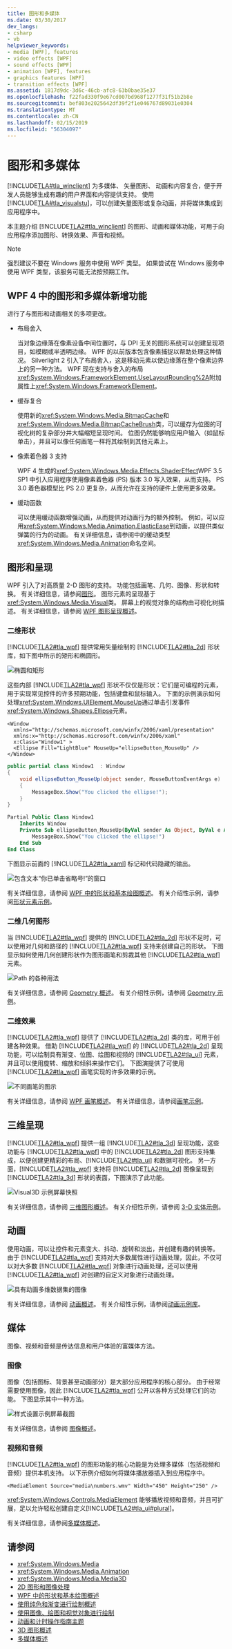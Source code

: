 ```yaml
---
title: 图形和多媒体
ms.date: 03/30/2017
dev_langs:
- csharp
- vb
helpviewer_keywords:
- media [WPF], features
- video effects [WPF]
- sound effects [WPF]
- animation [WPF], features
- graphics features [WPF]
- transition effects [WPF]
ms.assetid: 1817d9dc-3d6c-46cb-afc8-63b0bae35e37
ms.openlocfilehash: f22fad330f9e67cd007bd968f1277f31f51b2b8e
ms.sourcegitcommit: bef803e2025642df39f2f1e046767d89031e0304
ms.translationtype: MT
ms.contentlocale: zh-CN
ms.lasthandoff: 02/15/2019
ms.locfileid: "56304097"
---
```

# <a name="graphics-and-multimedia"></a>图形和多媒体
<a name="introduction"></a>
[!INCLUDE[TLA#tla_winclient](../../../../includes/tlasharptla-winclient-md.md)] 为多媒体、 矢量图形、 动画和内容复合，便于开发人员能够生成有趣的用户界面和内容提供支持。 使用 [!INCLUDE[TLA#tla_visualstu](../../../../includes/tlasharptla-visualstu-md.md)]，可以创建矢量图形或复杂动画，并将媒体集成到应用程序中。  
  
 本主题介绍 [!INCLUDE[TLA2#tla_winclient](../../../../includes/tla2sharptla-winclient-md.md)] 的图形、动画和媒体功能，可用于向应用程序添加图形、转换效果、声音和视频。  
  
> [!NOTE]
>  强烈建议不要在 Windows 服务中使用 WPF 类型。 如果尝试在 Windows 服务中使用 WPF 类型，该服务可能无法按预期工作。   
  
<a name="whats_new_with_graphics_and_multimedia_in_wpf_4"></a>   
## <a name="whats-new-with-graphics-and-multimedia-in-wpf-4"></a>WPF 4 中的图形和多媒体新增功能  
 进行了与图形和动画相关的多项更改。  
  
-   布局舍入  
  
     当对象边缘落在像素设备中间位置时，与 DPI 无关的图形系统可以创建呈现项目，如模糊或半透明边缘。 WPF 的以前版本包含像素捕捉以帮助处理这种情况。 Silverlight 2 引入了布局舍入，这是移动元素以使边缘落在整个像素边界上的另一种方法。 WPF 现在支持与舍入的布局<xref:System.Windows.FrameworkElement.UseLayoutRounding%2A>附加属性上<xref:System.Windows.FrameworkElement>。  
  
-   缓存复合  
  
     使用新的<xref:System.Windows.Media.BitmapCache>和<xref:System.Windows.Media.BitmapCacheBrush>类，可以缓存为位图的可视化树的复杂部分并大幅缩短呈现时间。 位图仍然能够响应用户输入（如鼠标单击），并且可以像任何画笔一样将其绘制到其他元素上。  
  
-   像素着色器 3 支持  
  
     WPF 4 生成的<xref:System.Windows.Media.Effects.ShaderEffect>WPF 3.5 SP1 中引入应用程序使用像素着色器 (PS) 版本 3.0 写入效果，从而支持。 PS 3.0 着色器模型比 PS 2.0 更复杂，从而允许在支持的硬件上使用更多效果。  
  
-   缓动函数  
  
     可以使用缓动函数增强动画，从而提供对动画行为的额外控制。 例如，可以应用<xref:System.Windows.Media.Animation.ElasticEase>到动画，以提供类似弹簧的行为的动画。 有关详细信息，请参阅中的缓动类型<xref:System.Windows.Media.Animation>命名空间。  
  
<a name="graphics_and_rendering"></a>   
## <a name="graphics-and-rendering"></a>图形和呈现  
 WPF 引入了对高质量 2-D 图形的支持。 功能包括画笔、几何、图像、形状和转换。 有关详细信息，请参阅[图形](../../../../docs/framework/wpf/graphics-multimedia/graphics.md)。 图形元素的呈现基于<xref:System.Windows.Media.Visual>类。 屏幕上的视觉对象的结构由可视化树描述。 有关详细信息，请参阅 [WPF 图形呈现概述](../../../../docs/framework/wpf/graphics-multimedia/wpf-graphics-rendering-overview.md)。  
  
### <a name="2-d-shapes"></a>二维形状  
 [!INCLUDE[TLA2#tla_wpf](../../../../includes/tla2sharptla-wpf-md.md)] 提供常用矢量绘制的 [!INCLUDE[TLA2#tla_2d](../../../../includes/tla2sharptla-2d-md.md)] 形状库，如下图中所示的矩形和椭圆形。  
  
 ![椭圆和矩形](../../../../docs/framework/wpf/graphics-multimedia/media/wpfintrofigure4.PNG "WPFIntroFigure4")  
  
 这些内部 [!INCLUDE[TLA2#tla_wpf](../../../../includes/tla2sharptla-wpf-md.md)] 形状不仅仅是形状：它们是可编程的元素，用于实现常见控件的许多预期功能，包括键盘和鼠标输入。 下面的示例演示如何处理<xref:System.Windows.UIElement.MouseUp>通过单击引发事件<xref:System.Windows.Shapes.Ellipse>元素。  
  
```xaml  
<Window  
  xmlns="http://schemas.microsoft.com/winfx/2006/xaml/presentation"  
  xmlns:x="http://schemas.microsoft.com/winfx/2006/xaml"  
  x:Class="Window1" >  
  <Ellipse Fill="LightBlue" MouseUp="ellipseButton_MouseUp" />  
</Window>  
```  
  
```csharp  
public partial class Window1  : Window  
{  
    void ellipseButton_MouseUp(object sender, MouseButtonEventArgs e)  
    {  
        MessageBox.Show("You clicked the ellipse!");  
    }  
}  
```  
  
```vb  
Partial Public Class Window1  
    Inherits Window  
    Private Sub ellipseButton_MouseUp(ByVal sender As Object, ByVal e As MouseButtonEventArgs)  
        MessageBox.Show("You clicked the ellipse!")  
    End Sub  
End Class  
```  
  
 下图显示前面的 [!INCLUDE[TLA2#tla_xaml](../../../../includes/tla2sharptla-xaml-md.md)] 标记和代码隐藏的输出。  
  
 ![包含文本“你已单击省略号!”的窗口](../../../../docs/framework/wpf/graphics-multimedia/media/wpfintrofigure12.png "WPFIntroFigure12")  
  
 有关详细信息，请参阅 [WPF 中的形状和基本绘图概述](../../../../docs/framework/wpf/graphics-multimedia/shapes-and-basic-drawing-in-wpf-overview.md)。 有关介绍性示例，请参阅[形状元素示例](https://go.microsoft.com/fwlink/?LinkID=160037)。  
  
### <a name="2-d-geometries"></a>二维几何图形  
 当 [!INCLUDE[TLA2#tla_wpf](../../../../includes/tla2sharptla-wpf-md.md)] 提供的 [!INCLUDE[TLA2#tla_2d](../../../../includes/tla2sharptla-2d-md.md)] 形状不足时，可以使用对几何和路径的 [!INCLUDE[TLA2#tla_wpf](../../../../includes/tla2sharptla-wpf-md.md)] 支持来创建自己的形状。 下图显示如何使用几何创建形状作为图形画笔和剪裁其他 [!INCLUDE[TLA2#tla_wpf](../../../../includes/tla2sharptla-wpf-md.md)] 元素。  
  
 ![Path 的各种用法](../../../../docs/framework/wpf/graphics-multimedia/media/wpfintrofigure5.PNG "WPFIntroFigure5")  
  
 有关详细信息，请参阅 [Geometry 概述](../../../../docs/framework/wpf/graphics-multimedia/geometry-overview.md)。 有关介绍性示例，请参阅 [Geometry 示例](https://go.microsoft.com/fwlink/?LinkID=159989)。  
  
### <a name="2-d-effects"></a>二维效果  
 [!INCLUDE[TLA2#tla_wpf](../../../../includes/tla2sharptla-wpf-md.md)] 提供了 [!INCLUDE[TLA2#tla_2d](../../../../includes/tla2sharptla-2d-md.md)] 类的库，可用于创建各种效果。 借助 [!INCLUDE[TLA2#tla_wpf](../../../../includes/tla2sharptla-wpf-md.md)] 的 [!INCLUDE[TLA2#tla_2d](../../../../includes/tla2sharptla-2d-md.md)] 呈现功能，可以绘制具有渐变、位图、绘图和视频的 [!INCLUDE[TLA2#tla_ui](../../../../includes/tla2sharptla-ui-md.md)] 元素，并且可以使用旋转、缩放和倾斜来操作它们。 下图演提供了可使用 [!INCLUDE[TLA2#tla_wpf](../../../../includes/tla2sharptla-wpf-md.md)] 画笔实现的许多效果的示例。  
  
 ![不同画笔的图示](../../../../docs/framework/wpf/graphics-multimedia/media/wpfintrofigure6.PNG "WPFIntroFigure6")  
  
 有关详细信息，请参阅 [WPF 画笔概述](../../../../docs/framework/wpf/graphics-multimedia/wpf-brushes-overview.md)。 有关详细信息，请参阅[画笔示例](https://go.microsoft.com/fwlink/?LinkID=159973)。  
  
<a name="rendering"></a>   
## <a name="3-d-rendering"></a>三维呈现  
 [!INCLUDE[TLA2#tla_wpf](../../../../includes/tla2sharptla-wpf-md.md)] 提供一组 [!INCLUDE[TLA2#tla_3d](../../../../includes/tla2sharptla-3d-md.md)] 呈现功能，这些功能与 [!INCLUDE[TLA2#tla_wpf](../../../../includes/tla2sharptla-wpf-md.md)] 中的 [!INCLUDE[TLA2#tla_2d](../../../../includes/tla2sharptla-2d-md.md)] 图形支持集成，以便创建更精彩的布局、[!INCLUDE[TLA2#tla_ui](../../../../includes/tla2sharptla-ui-md.md)] 和数据可视化。 另一方面，[!INCLUDE[TLA2#tla_wpf](../../../../includes/tla2sharptla-wpf-md.md)] 支持将 [!INCLUDE[TLA2#tla_2d](../../../../includes/tla2sharptla-2d-md.md)] 图像呈现到 [!INCLUDE[TLA2#tla_3d](../../../../includes/tla2sharptla-3d-md.md)] 形状的表面，下图演示了此功能。  
  
 ![Visual3D 示例屏幕快照](../../../../docs/framework/wpf/graphics-multimedia/media/wpfintrofigure13.png "WPFIntroFigure13")  
  
 有关详细信息，请参阅 [三维图形概述](../../../../docs/framework/wpf/graphics-multimedia/3-d-graphics-overview.md)。 有关介绍性示例，请参阅 [3-D 实体示例](https://go.microsoft.com/fwlink/?LinkID=159964)。  
  
<a name="animation"></a>   
## <a name="animation"></a>动画  
 使用动画，可以让控件和元素变大、抖动、旋转和淡出，并创建有趣的转换等。 由于 [!INCLUDE[TLA2#tla_wpf](../../../../includes/tla2sharptla-wpf-md.md)] 支持对大多数属性进行动画处理，因此，不仅可以对大多数 [!INCLUDE[TLA2#tla_wpf](../../../../includes/tla2sharptla-wpf-md.md)] 对象进行动画处理，还可以使用 [!INCLUDE[TLA2#tla_wpf](../../../../includes/tla2sharptla-wpf-md.md)] 对创建的自定义对象进行动画处理。  
  
 ![具有动画多维数据集的图像](../../../../docs/framework/wpf/graphics-multimedia/media/wpfintrofigure7.png "WPFIntroFigure7")  
  
 有关详细信息，请参阅 [动画概述](../../../../docs/framework/wpf/graphics-multimedia/animation-overview.md)。 有关介绍性示例，请参阅[动画示例库](https://go.microsoft.com/fwlink/?LinkID=159969)。  
  
<a name="media"></a>   
## <a name="media"></a>媒体  
 图像、视频和音频是传达信息和用户体验的富媒体方法。  
  
### <a name="images"></a>图像  
 图像（包括图标、背景甚至动画部分）是大部分应用程序的核心部分。 由于经常需要使用图像，因此 [!INCLUDE[TLA2#tla_wpf](../../../../includes/tla2sharptla-wpf-md.md)] 公开以各种方式处理它们的功能。 下图显示其中一种方法。  
  
 ![样式设置示例屏幕截图](../../../../docs/framework/wpf/controls/media/stylingintro-eventtriggers.png "StylingIntro_EventTriggers")  
  
 有关详细信息，请参阅 [图像概述](../../../../docs/framework/wpf/graphics-multimedia/imaging-overview.md)。  
  
### <a name="video-and-audio"></a>视频和音频  
 [!INCLUDE[TLA2#tla_wpf](../../../../includes/tla2sharptla-wpf-md.md)] 的图形功能的核心功能是为处理多媒体（包括视频和音频）提供本机支持。 以下示例介绍如何将媒体播放器插入到应用程序中。  
  
```xaml  
<MediaElement Source="media\numbers.wmv" Width="450" Height="250" />  
```  
  
 <xref:System.Windows.Controls.MediaElement> 能够播放视频和音频，并且可扩展，足以允许轻松创建自定义[!INCLUDE[TLA2#tla_ui#plural](../../../../includes/tla2sharptla-uisharpplural-md.md)]。  
  
 有关详细信息，请参阅[多媒体概述](../../../../docs/framework/wpf/graphics-multimedia/multimedia-overview.md)。  
  
## <a name="see-also"></a>请参阅
- <xref:System.Windows.Media>
- <xref:System.Windows.Media.Animation>
- <xref:System.Windows.Media.Media3D>
- [2D 图形和图像处理](../../../../docs/framework/wpf/advanced/optimizing-performance-2d-graphics-and-imaging.md)
- [WPF 中的形状和基本绘图概述](../../../../docs/framework/wpf/graphics-multimedia/shapes-and-basic-drawing-in-wpf-overview.md)
- [使用纯色和渐变进行绘制概述](../../../../docs/framework/wpf/graphics-multimedia/painting-with-solid-colors-and-gradients-overview.md)
- [使用图像、绘图和视觉对象进行绘制](../../../../docs/framework/wpf/graphics-multimedia/painting-with-images-drawings-and-visuals.md)
- [动画和计时操作指南主题](animation-and-timing-how-to-topics.md)
- [3D 图形概述](3-d-graphics-overview.md)
- [多媒体概述](multimedia-overview.md)
